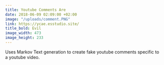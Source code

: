 ```yaml
---
title: Youtube Comments Are
date: 2018-06-09 02:09:00 +02:00
image: "/uploads/comment.PNG"
link: https://ycae.esstudio.site/
title_bold: Evil
image_width: 473
image_height: 233
---
```


Uses Markov Text generation to create fake youtube comments specific to a youtube video.